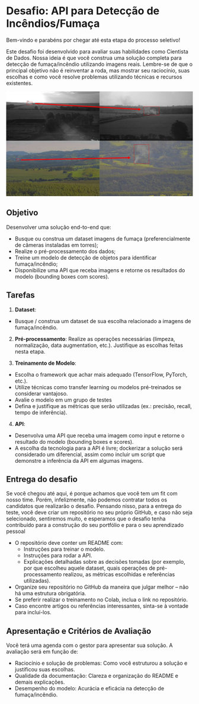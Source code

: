 # Desafio: API para Detecção de Incêndios/Fumaça

Bem-vindo e parabéns por chegar até esta etapa do processo seletivo!

Este desafio foi desenvolvido para avaliar suas habilidades como Cientista de Dados. Nossa ideia é que você construa uma solução completa para detecção de fumaça/incêndio utilizando imagens reais. Lembre-se de que o principal objetivo não é reinventar a roda, mas mostrar seu raciocínio, suas escolhas e como você resolve problemas utilizando técnicas e recursos existentes.

![Exemplos de detecção de fumaça](./smoke_examples.jpg)

## Objetivo
Desenvolver uma solução end-to-end que:
- Busque ou construa um dataset imagens de fumaça (preferencialmente de câmeras instaladas em torres);
- Realize o pré-processamento dos dados;
- Treine um modelo de detecção de objetos para identificar fumaça/incêndio;
- Disponibilize uma API que receba imagens e retorne os resultados do modelo (bounding boxes com scores).

## Tarefas
1. **Dataset**:
  - Busque / construa um dataset de sua escolha relacionado a imagens de fumaça/incêndio.

2. **Pré-processamento**: Realize as operações necessárias (limpeza, normalização, data augmentation, etc.). Justifique as escolhas feitas nesta etapa.

3. **Treinamento de Modelo**:
- Escolha o framework que achar mais adequado (TensorFlow, PyTorch, etc.).
- Utilize técnicas como transfer learning ou modelos pré-treinados se considerar vantajoso.
- Avalie o modelo em um grupo de testes
- Defina e justifique as métricas que serão utilizadas (ex.: precisão, recall, tempo de inferência).

4. **API**:
- Desenvolva uma API que receba uma imagem como input e retorne o resultado do modelo (bounding boxes e scores).
- A escolha da tecnologia para a API é livre; dockerizar a solução será considerado um diferencial, assim como incluir um script que demonstre a inferência da API em algumas imagens.

## Entrega do desafio
Se você chegou até aqui, é porque achamos que você tem um fit com nosso time. Porém, infelizmente, não podemos contratar todos os candidatos que realizarão o desafio. Pensando nisso, para a entrega do teste, você deve criar um repositório no seu próprio GitHub, e caso não seja selecionado, sentiremos muito, e esperamos que o desafio tenha contribuído para a construção do seu portfólio e para o seu aprendizado pessoal

- O repositório deve conter um README com:
  - Instruções para treinar o modelo.
  - Instruções para rodar a API.
  - Explicações detalhadas sobre as decisões tomadas (por exemplo, por que escolheu aquele dataset, quais operações de pré-processamento realizou, as métricas escolhidas e referências utilizadas).
- Organize seu repositório no GitHub da maneira que julgar melhor – não há uma estrutura obrigatória.
- Se preferir realizar o treinamento no Colab, inclua o link no repositório.
- Caso encontre artigos ou referências interessantes, sinta-se à vontade para incluí-los.

## Apresentação e Critérios de Avaliação

Você terá uma agenda com o gestor para apresentar sua solução.
A avaliação será em função de: 
- Raciocínio e solução de problemas: Como você estruturou a solução e justificou suas escolhas.
- Qualidade da documentação: Clareza e organização do README e demais explicações.
- Desempenho do modelo: Acurácia e eficácia na detecção de fumaça/incêndio.